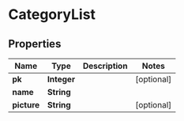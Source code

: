 
# CategoryList

## Properties
Name | Type | Description | Notes
------------ | ------------- | ------------- | -------------
**pk** | **Integer** |  |  [optional]
**name** | **String** |  | 
**picture** | **String** |  |  [optional]



